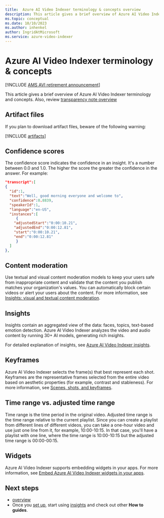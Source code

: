 ```yaml
---
title:  Azure AI Video Indexer terminology & concepts overview
description: This article gives a brief overview of Azure AI Video Indexer terminology and concepts.
ms.topic: conceptual
ms.date: 10/10/2023
ms.author: inhenkel
author: IngridAtMicrosoft
ms.service: azure-video-indexer
---
```


# Azure AI Video Indexer terminology & concepts

[!INCLUDE [AMS AVI retirement announcement](./includes/important-ams-retirement-avi-announcement.md)]

This article gives a brief overview of Azure AI Video Indexer terminology and concepts. Also, review [transparency note overview](/legal/azure-video-indexer/transparency-note?context=/azure/azure-video-indexer/context/context)

## Artifact files

If you plan to download artifact files, beware of the following warning: 
	
[!INCLUDE [artifacts](./includes/artifacts.md)]

## Confidence scores

The confidence score indicates the confidence in an insight. It's a number between 0.0 and 1.0. The higher the score the greater the confidence in the answer. For example: 

```json
"transcript":[
{
  "id":1,
  "text":"Well, good morning everyone and welcome to",
  "confidence":0.8839,
  "speakerId":1,
  "language":"en-US",
  "instances":[
     {
	"adjustedStart":"0:00:10.21",
	"adjustedEnd":"0:00:12.81",
	"start":"0:00:10.21",
	"end":"0:00:12.81"
     }
  ]
},
```

## Content moderation

Use textual and visual content moderation models to keep your users safe from inappropriate content and validate that the content you publish matches your organization's values. You can automatically block certain videos or alert your users about the content. For more information, see [Insights: visual and textual content moderation](video-indexer-output-json-v2.md#visualcontentmoderation). 

## Insights	

Insights contain an aggregated view of the data: faces, topics, text-based emotion detection. Azure AI Video Indexer analyzes the video and audio content by running 30+ AI models, generating rich insights. 

For detailed explanation of insights, see [Azure AI Video Indexer insights](insights-overview.md).

## Keyframes

Azure AI Video Indexer selects the frame(s) that best represent each shot. Keyframes are the representative frames selected from the entire video based on aesthetic properties (for example, contrast and stableness). For more information, see [Scenes, shots, and keyframes](scenes-shots-keyframes.md).

## Time range vs. adjusted time range	

Time range is the time period in the original video. Adjusted time range is the time range relative to the current playlist. Since you can create a playlist from different lines of different videos, you can take a one-hour video and use just one line from it, for example, 10:00-10:15. In that case, you'll have a playlist with one line, where the time range is 10:00-10:15 but the adjusted time range is 00:00-00:15.	

## Widgets

Azure AI Video Indexer supports embedding widgets in your apps. For more information, see [Embed Azure AI Video Indexer widgets in your apps](video-indexer-embed-widgets.md).

## Next steps

- [overview](video-indexer-overview.md)
- Once you [set up](video-indexer-get-started.md), start using [insights](video-indexer-output-json-v2.md) and check out other **How to guides**.
